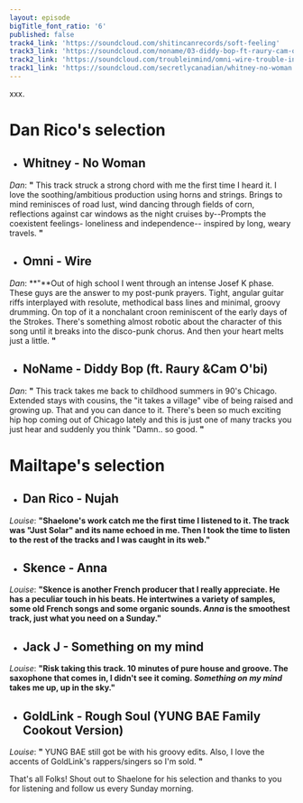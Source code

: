 ```yaml
---
layout: episode
bigTitle_font_ratio: '6'
published: false
track4_link: 'https://soundcloud.com/shitincanrecords/soft-feeling'
track3_link: 'https://soundcloud.com/noname/03-diddy-bop-ft-raury-cam-obi'
track2_link: 'https://soundcloud.com/troubleinmind/omni-wire-trouble-in-mind-records'
track1_link: 'https://soundcloud.com/secretlycanadian/whitney-no-woman'
---
```

<p id="introduction">xxx.</p>

# **Dan Rico's selection**

+ ## Whitney - No Woman
_Dan_: **"** This track struck a strong chord with me the first time I heard it. I love the soothing/ambitious production using horns and strings. Brings to mind reminisces of road lust, wind dancing through fields of corn, reflections against car windows as the night cruises by--Prompts the coexistent feelings- loneliness and independence-- inspired by long, weary travels. **"**

+ ## Omni - Wire
_Dan_: **"**Out of high school I went through an intense Josef K phase. These guys are the answer to my post-punk prayers. Tight, angular guitar riffs interplayed with resolute, methodical bass lines and minimal, groovy drumming. On top of it a nonchalant croon reminiscent of the early days of the Strokes. There's something almost robotic about the character of this song until it breaks into the disco-punk chorus. And then your heart melts just a little. **"**

+ ## NoName - Diddy Bop (ft. Raury &Cam O'bi)
_Dan_: **"** This track takes me back to childhood summers in 90's Chicago. Extended stays with cousins, the "it takes a village" vibe of being raised and growing up. That and you can dance to it. There's been so much exciting hip hop coming out of Chicago lately and this is just one of many tracks you just hear and suddenly you think "Damn.. so good. **"**

# **Mailtape's selection**

+ ## Dan Rico - Nujah
_Louise_: **"**Shaelone's work catch me the first time I listened to it. The track was "Just Solar" and its name echoed in me. Then I took the time to listen to the rest of the tracks and I was caught in its web.**"**

+ ## Skence - Anna
_Louise_: **"**Skence is another French producer that I really appreciate. He has a peculiar touch in his beats. He intertwines a variety of samples, some old French songs and some organic sounds. _Anna_ is the smoothest track, just what you need on a Sunday.**"**

+ ## Jack J - Something on my mind
_Louise_: **"**Risk taking this track. 10 minutes of pure house and groove. The saxophone that comes in, I didn't see it coming. _Something on my mind_ takes me up, up in the sky.**"**

+ ## GoldLink - Rough Soul (YUNG BAE Family Cookout Version)
_Louise_: **"** YUNG BAE still got be with his groovy edits. Also, I love the accents of GoldLink's rappers/singers so I'm sold. **"**

<p id="outroduction">That's all Folks! Shout out to Shaelone for his selection and thanks to you for listening and follow us every Sunday morning.</p>